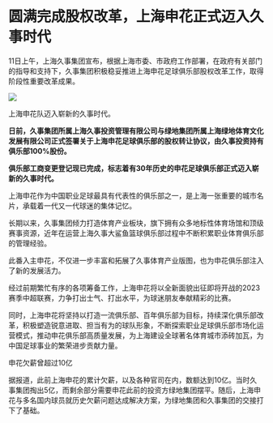# 圆满完成股权改革，上海申花正式迈入久事时代

11日上午，上海久事集团宣布，根据上海市委、市政府工作部署，在政府有关部门的指导和支持下，久事集团积极稳妥推进上海申花足球俱乐部股权改革工作，取得阶段性重要改革成果。

![](https://inews.gtimg.com/om_bt/OIj5LDAuDMQl_RqYDkyS6CZGNFCbJ0zlxLtIkIN7yO0ocAA/1000)

上海申花队迈入崭新的久事时代。

**日前，久事集团所属上海久事投资管理有限公司与绿地集团所属上海绿地体育文化发展有限公司正式签署关于上海申花足球俱乐部的股权转让协议，由久事投资持有俱乐部100%股份。**

**俱乐部工商变更登记现已完成，标志着有30年历史的申花足球俱乐部正式迈入崭新的久事时代。**

上海申花作为中国职业足球最具有代表性的俱乐部之一，是上海一张重要的城市名片，承载着一代又一代球迷的集体记忆。

长期以来，久事集团倾力打造体育产业板块，旗下拥有众多地标性体育场馆和顶级赛事资源，近年在运营上海久事大鲨鱼篮球俱乐部过程中不断积累职业体育俱乐部的管理经验。

此番入主申花，不仅进一步丰富和拓展了久事体育产业版图，也为申花俱乐部注入了新的发展活力。

经过前期繁忙有序的各项筹备工作，上海申花将以全新面貌出征即将开战的2023赛季中超联赛，力争打出士气、打出水平，为球迷朋友奉献精彩的比赛。

同时，上海申花将坚持以打造一流俱乐部、百年俱乐部为目标，持续深化俱乐部改革，积极塑造锐意进取、担当有为的球队形象，不断探索职业足球俱乐部市场化运营模式，推动申花俱乐部高质量发展，为上海建设全球著名体育城市添砖加瓦，为中国足球事业的繁荣进步贡献力量。

申花欠薪曾超过10亿

据报道，此前上海申花的累计欠薪，以及各种官司在内，数额达到10亿。当时久事集团掏出5亿，而剩余部分需要申花此前的投资方绿地集团摆平。随后，上海申花与多名国内球员就历史欠薪问题达成解决方案，为绿地集团和久事集团的交接打下了基础。

